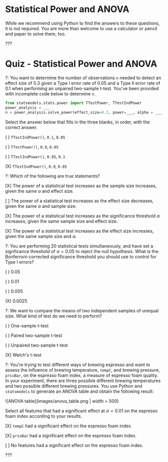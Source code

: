 # Statistical Power and ANOVA

While we recommend using Python to find the answers to these questions, it is not required. You are more than welcome to use a calculator or pencil and paper to solve them, too.

???

# Quiz - Statistical Power and ANOVA

?: You want to determine the number of observations `n` needed to detect an effect size of 0.3 given a Type I error rate of 0.05 and a Type II error rate of 0.1 when performing an unpaired two-sample t-test. You've been provided with incomplete code below to determine `n`.

```python
from statsmodels.stats.power import TTestPower, TTestIndPower
power_analysis = ___
n = power_analysis.solve_power(effect_size=0.3, power=___, alpha = ___) 
```

Select the answer below that fills in the three blanks, in order, with the correct answer.

( ) `TTestIndPower()`,  `0.1`, `0.05` 

( ) `TTestPower()`, `0.9`, `0.05` 

( ) `TTestIndPower()`, `0.95`, `0.1` 

(X) `TTestIndPower()`, `0.9`, `0.05` 

?: Which of the following are true statements?

[X] The power of a statistical test increases as the sample size increases, given the same $\alpha$ and effect size.

[ ] The power of a statistical test increases as the effect size decreases, given the same $\alpha$ and sample size.

[X] The power of a statistical test increases as the significance threshold $\alpha$ increases, given the same sample size and effect size. 

[X] The power of a statistical test increases as the effect size increases, given the same sample size and $\alpha$. 


?: You are performing 20 statistical tests simultaneously, and have set a signficance threshold of $\alpha = 0.05$ to reject the null hypothesis. What is the Bonferroni-corrected significance threshold you should use to control for Type I errors? 

( ) 0.05  

( ) 0.01 

( ) 0.005 

(X) 0.0025


?: We want to compare the means of two independent samples of unequal size. What kind of test do we need to perform?

( ) One-sample t-test

( ) Paired two-sample t-test

( ) Unpaired two-sample t-test

(X) Welch's t-test


?: You're trying to test different ways of brewing espresso and want to assess the influence of brewing temperature, `tempC`, and brewing pressure, `prssBar`, on the espresso foam index, a measure of espresso foam quality. In your experiment, there are three  possible different brewing temperatures and two possible different brewing pressures. You use Python and `statsmodels` to generate an ANOVA table and obtain the following result: 

![ANOVA table](images/anova_table.png | width = 500)

Select all features that had a significant effect at $\alpha = 0.01$ on the espresso foam index according to your results. 

[X] `tempC` had a significant effect on the espresso foam index.

[X] `prssBar` had a significant effect on the espresso foam index.

[ ] No features had a significant effect on the espresso foam index. 


???
